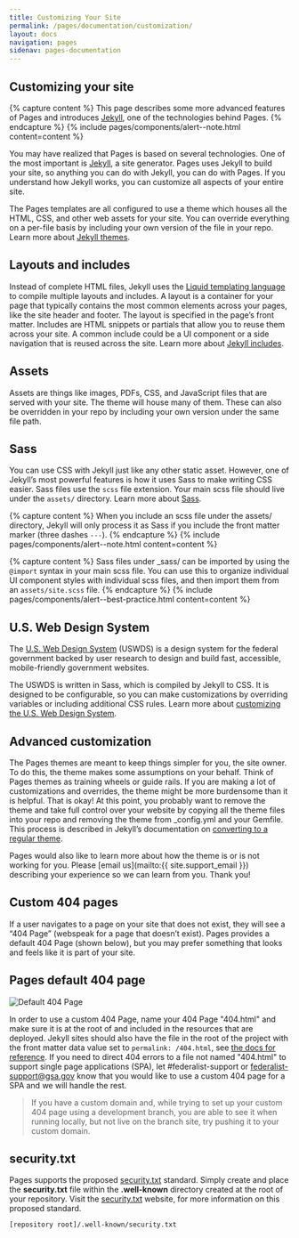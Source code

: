 ```yaml
---
title: Customizing Your Site
permalink: /pages/documentation/customization/
layout: docs
navigation: pages
sidenav: pages-documentation
---
```


## Customizing your site

{% capture content %}
This page describes some more advanced features of Pages and introduces
[Jekyll](https://jekyllrb.com/), one of the technologies behind Pages.
{% endcapture %}
{% include pages/components/alert--note.html content=content %}

You may have realized that Pages is based on several technologies. One of
the most important is [Jekyll](https://jekyllrb.com/), a site generator.
Pages uses Jekyll to build your site, so anything you can do with Jekyll,
you can do with Pages.  If you understand how Jekyll works, you can
customize all aspects of your entire site.

The Pages templates are all configured to use a theme which houses all the
HTML, CSS, and other web assets for your site. You can override everything on
a per-file basis by including your own version of the file in your repo. Learn
more about [Jekyll themes](https://jekyllrb.com/docs/themes/).


## Layouts and includes

Instead of complete HTML files, Jekyll uses the [Liquid templating
language](https://jekyllrb.com/docs/templates/) to compile multiple layouts and
includes. A layout is a container for your page that typically contains the most
common elements across your pages, like the site header and footer. The layout
is specified in the page’s front matter. Includes are HTML snippets or partials
that allow you to reuse them across your site. A common include could be a UI
component or a side navigation that is reused across the site. Learn more about
[Jekyll includes](https://jekyllrb.com/docs/includes/).


## Assets

Assets are things like images, PDFs, CSS, and JavaScript files that are served
with your site. The theme will house many of them. These can also be overridden
in your repo by including your own version under the same file path.


## Sass

You can use CSS with Jekyll just like any other static asset. However, one of
Jekyll’s most powerful features is how it uses Sass to make writing CSS easier.
Sass files use the `scss` file extension. Your main scss file should live under
the `assets/` directory. Learn more about [Sass](https://sass-lang.com/).

{% capture content %}
When you include an scss file under the assets/ directory, Jekyll will only
process it as Sass if you include the front matter marker (three dashes `---`).
{% endcapture %}
{% include pages/components/alert--note.html content=content %}

{% capture content %}
Sass files under \_sass/ can be imported by using the `@import` syntax in your
main scss file. You can use this to organize individual UI component styles with
individual scss files, and then import them from an `assets/site.scss` file.
{% endcapture %}
{% include pages/components/alert--best-practice.html content=content %}


## U.S. Web Design System

The [U.S. Web Design System](https://designsystem.digital.gov/) (USWDS) is
a design system for the federal government backed by user research to design and
build fast, accessible, mobile-friendly government websites.

The USWDS is written in Sass, which is compiled by Jekyll to CSS. It is designed
to be configurable, so you can make customizations by overriding variables or
including additional CSS rules. Learn more about [customizing the U.S. Web
Design System](https://designsystem.digital.gov/getting-started/developers/#customization-and-theming).


## Advanced customization

The Pages themes are meant to keep things simpler for you, the site owner.
To do this, the theme makes some assumptions on your behalf. Think of Pages
themes as training wheels or guide rails. If you are making a lot of
customizations and overrides, the theme might be more burdensome than it is
helpful. That is okay! At this point, you probably want to remove the theme and
take full control over your website by copying all the theme files into your
repo and removing the theme from \_config.yml and your Gemfile. This process is
described in Jekyll’s documentation on [converting to a regular theme](https://jekyllrb.com/docs/themes/#converting-gem-based-themes-to-regular-themes).

Pages would also like to learn more about how the theme is or is not
working for you. Please [email us](mailto:{{ site.support_email }}) describing
your experience so we can learn from you. Thank you!

## Custom 404 pages
If a user navigates to a page on your site that does not exist, they will see a “404 Page” (webspeak for a page that doesn’t exist). Pages provides a default 404 Page (shown below), but you may prefer something that looks and feels like it is part of your site.

## Pages default 404 page
![Default 404 Page]({{site.baseurl}}/assets/pages/images/default-404.png)

In order to use a custom 404 Page, name your 404 Page "404.html" and make sure it is at the root of and included in the resources that are deployed. Jekyll sites should also have the file in the root of the project with the front matter data value set to `permalink: /404.html`, see [the docs for reference](https://jekyllrb.com/tutorials/custom-404-page/). If you need to direct 404 errors to a file not named "404.html" to support single page applications (SPA), let #federalist-support or federalist-support@gsa.gov know that you would like to use a custom 404 page for a SPA and we will handle the rest.

> If you have a custom domain and, while trying to set up your custom 404 page using a development branch, you are able to see it when running locally, but not live on the branch site, try pushing it to your custom domain. 

## security.txt

Pages supports the proposed [security.txt](https://securitytxt.org/) standard.  Simply create and place the **security.txt** file within the **.well-known** directory created at the root of your repository.  Visit the [security.txt](https://securitytxt.org/) website, for more information on this proposed standard.
```
[repository root]/.well-known/security.txt
```
